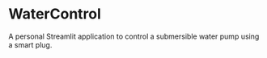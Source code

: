 # WaterControl
A personal Streamlit application to control a submersible water pump using a smart plug.
